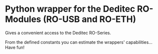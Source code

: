 # Python wrapper for the Deditec RO-Modules (RO-USB and RO-ETH)


Gives a convenient access to the Deditec RO-Series. 

From the defined constants you can estimate the wrappers' 
capabilities... Have fun!